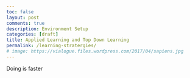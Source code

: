 ```yaml
---
toc: false
layout: post
comments: true
description: Environment Setup
categories: [draft]
title: Applied Learning and Top Down Learning
permalink: /learning-stratergies/
# image: https://vialogue.files.wordpress.com/2017/04/sapiens.jpg
---
```



Doing is faster 